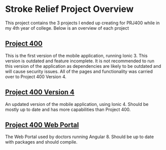 # Stroke Relief Project Overview

This project contains the 3 projects I ended up creating for PRJ400 while in my 4th year of college. Below is an overview of each project

## [Project 400](https://github.com/PsychoHacks/StrokeRelief/tree/master/Project400)

This is the first version of the mobile application, running Ionic 3. This version is outdated and feature incomplete. It is not recommended to run this version of the application as dependencies are likely to be outdated and will cause security issues. All of the pages and functionality was carried over to Project 400 Version 4.

## [Project 400 Version 4](https://github.com/PsychoHacks/StrokeRelief/tree/master/Project400Version4)

An updated version of the mobile application, using Ionic 4. Should be mostly up to date and has more capabilities than Project 400.

## [Project 400 Web Portal](https://github.com/PsychoHacks/StrokeRelief/tree/master/Project400WebPortal)

The Web Portal used by doctors running Angular 8. Should be up to date with packages and should compile.
